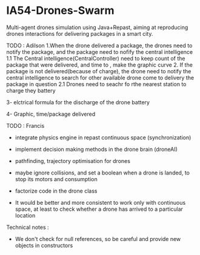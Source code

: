 # IA54-Drones-Swarm
Multi-agent drones simulation using Java+Repast, aiming at reproducing drones interactions for delivering packages in a smart city.

TODO : Adilson
1.When the drone delivered a package, the drones need to notify the package, and the package need to nofify the central intelligence
    1.1 The Central intelligence(CentralController) need to keep count of the package that were delivered, and time to , make the graphic curve
2. If the package is not delivered(because of charge), the drone need to notify the central intelligence to search for other available drone come to delivery the package in question
    2.1 Drones need to seachr fo rthe nearest station to charge they battery

3- elctrical formula for the discharge of the drone battery

4- Graphic, time/package delivered

TODO : Francis
- integrate physics engine in repast continuous space (synchronization)
- implement decision making methods in the drone brain (droneAI)
- pathfinding, trajectory optimisation for drones
- maybe ignore collisions, and set a boolean when a drone is landed, to stop its motors and consumption
- factorize code in the drone class

- It would be better and more consistent to work only with continuous space, at least to check whether a drone has arrived to a particular location 


Technical notes :
- We don't check for null references, so be careful and provide new objects in constructors
